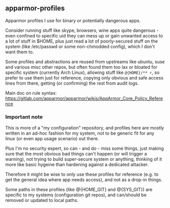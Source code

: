 apparmor-profiles
--------------------

Apparmor profiles I use for binary or potentially dangerous apps.

Consider running stuff like skype, browsers, wine apps quite dangerous - even
confined to specific uid they can mess up or gain unwanted access to a lot
of stuff in $HOME, plus just read a lot of poorly-secured stuff on the system
(like /etc/passwd or some non-chmodded config), which I don't want them to.

Some profiles and abstractions are reused from upstreams like ubuntu, suse and
various misc other repos, but often found them too lax or bloated for specific
system (currently Arch Linux), allowing stuff like `@{HOME}/** r`, so prefer to
use them just for reference, copying only obvious and safe access lines from there,
getting (or confirming) the rest from audit logs.

Main doc on rule syntax:
https://gitlab.com/apparmor/apparmor/wikis/AppArmor_Core_Policy_Reference

### Important note

This is more of a "my configuration" repository, and profiles here are mostly
written in an ad-hoc fashion for my system, not to be generic fit for any linux
(or even app usage scenario) out there.

Plus I'm no security expert, so can - and do - miss some things, just making
sure that the most obvious bad things can't happen (or will trigger a warning),
not trying to build super-secure system or anything, thinking of it more like
basic hygeine than hardening against a dedicated attacker.

Therefore it might be wise to only use these profiles for reference
(e.g. to get the general idea where app needs access), and not as a drop-in things.

Some paths in these profiles (like @{HOME\_GIT} and @{SYS\_GIT}) are specific to my
systems (configuration git repos), and can/should be removed or updated to local paths.
